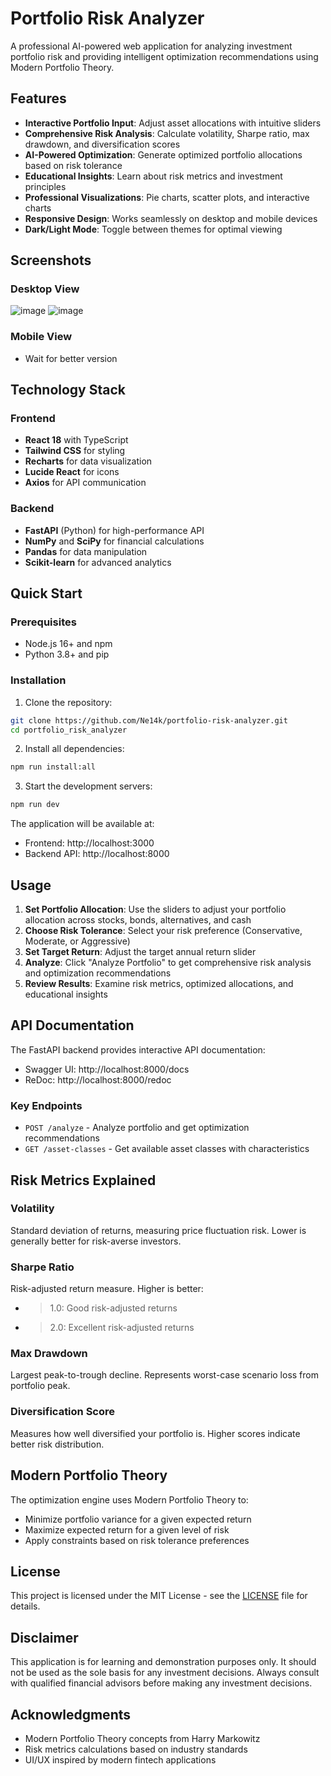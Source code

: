 # Portfolio Risk Analyzer

A professional AI-powered web application for analyzing investment portfolio risk and providing intelligent optimization recommendations using Modern Portfolio Theory.

## Features

- **Interactive Portfolio Input**: Adjust asset allocations with intuitive sliders
- **Comprehensive Risk Analysis**: Calculate volatility, Sharpe ratio, max drawdown, and diversification scores
- **AI-Powered Optimization**: Generate optimized portfolio allocations based on risk tolerance
- **Educational Insights**: Learn about risk metrics and investment principles
- **Professional Visualizations**: Pie charts, scatter plots, and interactive charts
- **Responsive Design**: Works seamlessly on desktop and mobile devices
- **Dark/Light Mode**: Toggle between themes for optimal viewing

## Screenshots

### Desktop View
![image](https://github.com/user-attachments/assets/7d43b9af-a4d2-490e-848c-3c545ef24fd2)
![image](https://github.com/user-attachments/assets/1c763150-bbb7-4327-b9fb-55199f2c8343)

### Mobile View
- Wait for better version

## Technology Stack

### Frontend
- **React 18** with TypeScript
- **Tailwind CSS** for styling
- **Recharts** for data visualization
- **Lucide React** for icons
- **Axios** for API communication

### Backend
- **FastAPI** (Python) for high-performance API
- **NumPy** and **SciPy** for financial calculations
- **Pandas** for data manipulation
- **Scikit-learn** for advanced analytics

## Quick Start

### Prerequisites
- Node.js 16+ and npm
- Python 3.8+ and pip

### Installation

1. Clone the repository:
```bash
git clone https://github.com/Ne14k/portfolio-risk-analyzer.git
cd portfolio_risk_analyzer
```

2. Install all dependencies:
```bash
npm run install:all
```

3. Start the development servers:
```bash
npm run dev
```

The application will be available at:
- Frontend: http://localhost:3000
- Backend API: http://localhost:8000

## Usage

1. **Set Portfolio Allocation**: Use the sliders to adjust your portfolio allocation across stocks, bonds, alternatives, and cash
2. **Choose Risk Tolerance**: Select your risk preference (Conservative, Moderate, or Aggressive)
3. **Set Target Return**: Adjust the target annual return slider
4. **Analyze**: Click "Analyze Portfolio" to get comprehensive risk analysis and optimization recommendations
5. **Review Results**: Examine risk metrics, optimized allocations, and educational insights

## API Documentation

The FastAPI backend provides interactive API documentation:
- Swagger UI: http://localhost:8000/docs
- ReDoc: http://localhost:8000/redoc

### Key Endpoints

- `POST /analyze` - Analyze portfolio and get optimization recommendations
- `GET /asset-classes` - Get available asset classes with characteristics

## Risk Metrics Explained

### Volatility
Standard deviation of returns, measuring price fluctuation risk. Lower is generally better for risk-averse investors.

### Sharpe Ratio
Risk-adjusted return measure. Higher is better:
- > 1.0: Good risk-adjusted returns
- > 2.0: Excellent risk-adjusted returns

### Max Drawdown
Largest peak-to-trough decline. Represents worst-case scenario loss from portfolio peak.

### Diversification Score
Measures how well diversified your portfolio is. Higher scores indicate better risk distribution.

## Modern Portfolio Theory

The optimization engine uses Modern Portfolio Theory to:
- Minimize portfolio variance for a given expected return
- Maximize expected return for a given level of risk
- Apply constraints based on risk tolerance preferences

## License

This project is licensed under the MIT License - see the [LICENSE](LICENSE) file for details.

## Disclaimer

This application is for learning and demonstration purposes only. It should not be used as the sole basis for any investment decisions. Always consult with qualified financial advisors before making any investment decisions.

## Acknowledgments

- Modern Portfolio Theory concepts from Harry Markowitz
- Risk metrics calculations based on industry standards
- UI/UX inspired by modern fintech applications
